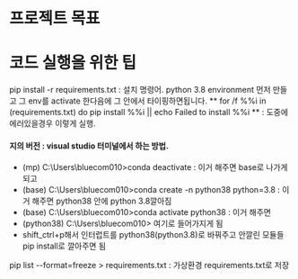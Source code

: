 # 프로젝트 목표


# 코드 실행을 위한 팁

pip install -r requirements.txt : 설치 명령어. python 3.8 environment 먼저 만들고 그 env를 activate 한다음에 그 안에서 타이핑하면됩니다.
** for /f %%i in (requirements.txt) do pip install %%i || echo Failed to install %%i ** : 도중에 에러있을경우 이렇게 실행.  


#### 지의 버전 : visual studio 터미널에서 하는 방법.
- (mp) C:\Users\bluecom010>conda deactivate : 이거 해주면 base로 나가게 되고 
- (base) C:\Users\bluecom010>conda create -n python38 python=3.8 : 이거 해주면 python38 안에 python 3.8깔아짐 
- (base) C:\Users\bluecom010>conda activate python38 : 이거 해주면
- (python38) C:\Users\bluecom010> 여기로 들어가지게 됨 
- shift_ctrl+p해서 인터럽트를 python38(python3.8)로 바꿔주고 안깔린 모듈들 pip install로 깔아주면 됨 



pip list --format=freeze > requirements.txt : 가상환경 requirements.txt로 저장
